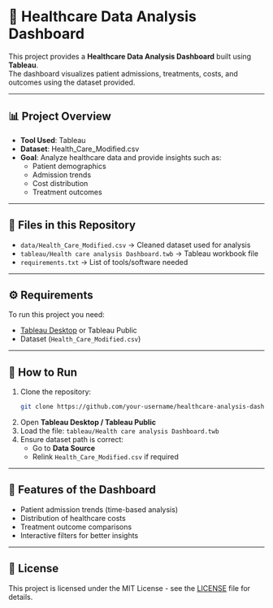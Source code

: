 # 🏥 Healthcare Data Analysis Dashboard

This project provides a **Healthcare Data Analysis Dashboard** built using **Tableau**.  
The dashboard visualizes patient admissions, treatments, costs, and outcomes using the dataset provided.  

---

## 📊 Project Overview
- **Tool Used**: Tableau
- **Dataset**: Health_Care_Modified.csv
- **Goal**: Analyze healthcare data and provide insights such as:
  - Patient demographics
  - Admission trends
  - Cost distribution
  - Treatment outcomes

---

## 📁 Files in this Repository
- `data/Health_Care_Modified.csv` → Cleaned dataset used for analysis  
- `tableau/Health care analysis Dashboard.twb` → Tableau workbook file  
- `requirements.txt` → List of tools/software needed  

---

## ⚙️ Requirements
To run this project you need:
- [Tableau Desktop](https://www.tableau.com/products/desktop) or Tableau Public  
- Dataset (`Health_Care_Modified.csv`)

---

## 🚀 How to Run
1. Clone the repository:
   ```bash
   git clone https://github.com/your-username/healthcare-analysis-dashboard.git
   ```
2. Open **Tableau Desktop / Tableau Public**  
3. Load the file: `tableau/Health care analysis Dashboard.twb`  
4. Ensure dataset path is correct:
   - Go to **Data Source**
   - Relink `Health_Care_Modified.csv` if required  

---

## 📌 Features of the Dashboard
- Patient admission trends (time-based analysis)  
- Distribution of healthcare costs  
- Treatment outcome comparisons  
- Interactive filters for better insights  

---

## 📜 License
This project is licensed under the MIT License - see the [LICENSE](LICENSE) file for details.
